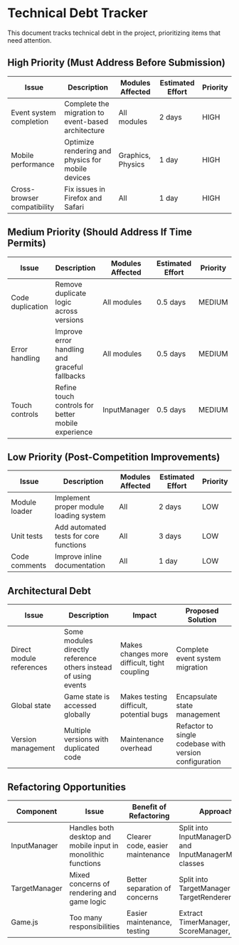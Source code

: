 # Technical Debt Tracker

This document tracks technical debt in the project, prioritizing items that need attention.

## High Priority (Must Address Before Submission)

| Issue | Description | Modules Affected | Estimated Effort | Priority |
|-------|-------------|------------------|------------------|----------|
| Event system completion | Complete the migration to event-based architecture | All modules | 2 days | HIGH |
| Mobile performance | Optimize rendering and physics for mobile devices | Graphics, Physics | 1 day | HIGH |
| Cross-browser compatibility | Fix issues in Firefox and Safari | All | 1 day | HIGH |

## Medium Priority (Should Address If Time Permits)

| Issue | Description | Modules Affected | Estimated Effort | Priority |
|-------|-------------|------------------|------------------|----------|
| Code duplication | Remove duplicate logic across versions | All modules | 0.5 days | MEDIUM |
| Error handling | Improve error handling and graceful fallbacks | All modules | 0.5 days | MEDIUM |
| Touch controls | Refine touch controls for better mobile experience | InputManager | 0.5 days | MEDIUM |

## Low Priority (Post-Competition Improvements)

| Issue | Description | Modules Affected | Estimated Effort | Priority |
|-------|-------------|------------------|------------------|----------|
| Module loader | Implement proper module loading system | All | 2 days | LOW |
| Unit tests | Add automated tests for core functions | All | 3 days | LOW |
| Code comments | Improve inline documentation | All | 1 day | LOW |

## Architectural Debt

| Issue | Description | Impact | Proposed Solution |
|-------|-------------|--------|-------------------|
| Direct module references | Some modules directly reference others instead of using events | Makes changes more difficult, tight coupling | Complete event system migration |
| Global state | Game state is accessed globally | Makes testing difficult, potential bugs | Encapsulate state management |
| Version management | Multiple versions with duplicated code | Maintenance overhead | Refactor to single codebase with version configuration |

## Refactoring Opportunities

| Component | Issue | Benefit of Refactoring | Approach |
|-----------|-------|------------------------|----------|
| InputManager | Handles both desktop and mobile input in monolithic functions | Clearer code, easier maintenance | Split into InputManagerDesktop and InputManagerMobile classes |
| TargetManager | Mixed concerns of rendering and game logic | Better separation of concerns | Split into TargetManager and TargetRenderer |
| Game.js | Too many responsibilities | Easier maintenance, testing | Extract TimerManager, ScoreManager, etc. |
